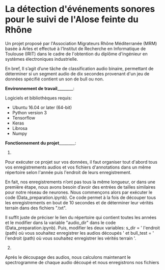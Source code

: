 # La détection d'événements sonores pour le suivi de l'Alose feinte du Rhône 
Un projet proposé par l'Association Migrateurs Rhône Méditerranée (MRM) basée à Arles et effectué à l'Institut de Recherche en Informatique de Toulouse (IRIT) dans le cadre de l'obtention du diplôme d'ingénieur en systèmes électroniques industrielle. 

En bref,
Il s’agit d’une tâche de classification audio binaire, permettant de déterminer si un segment audio de dix secondes provenant d'un jeu de données spécifié contient un son de bull ou non. 

__________________Environnement de travail__________________________: 

Logiciels et bibliothèques requis: 
 + Ubuntu 16.04 or later (64-bit)
 + Python version 3
 + Tensorflow 
 + Keras
 + Librosa
 + Numpy
 
 __________________Fonctionnement du projet__________________________:  
 
 1) 
 
 Pour exécuter ce projet sur vos données, il faut organiser tout d'abord tous vos enregistrements audios et vos fichiers d'annotations dans un même répertoire selon l'année puis l'endroit de leurs enregistrement. 
 
En fait, nos enregistrements n’ont pas tous la même longueur, or dans une première étape, nous avons besoin d’avoir des entrées de tailles similaires pour notre réseau de neurones. Nous commençons alors par exécuter le code (Data_preparation.ipynb). Ce code permet à la fois de découper tous les enregistrements en bout de 10 secondes et de déterminer leur vérités terrain dans des fichiers ".txt". 

Il suffit juste de préciser le lien du répertoire qui contient toutes les années et le modifier dans la variable "audio_dir" dans le code (Data_preparation.ipynb). Puis, modifier les deux variables: 
 s_dir = ' l'endroit (path)  où  vous souhaitez enregistrer les audios découpés ' et bull_test = ' l'endroit (path)  où  vous souhaitez enregistrer les vérités terrain '. 

2) 
 
 Aprés le découpage des audios, nous calculons maintenant le spectrogramme de chaque audio découpé et nous enregistrons nos fichiers 

 

